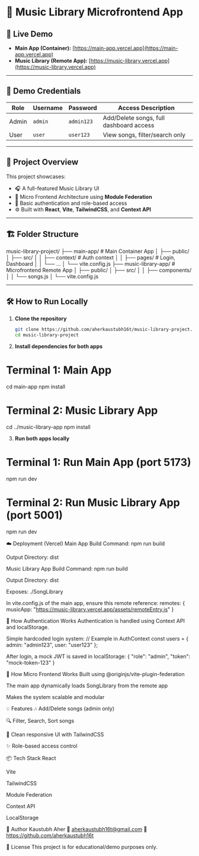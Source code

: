 # 🎵 Music Library Microfrontend App

## 🚀 Live Demo

- **Main App (Container):** [https://main-app.vercel.app](https://main-app.vercel.app)  
- **Music Library (Remote App):** [https://music-library.vercel.app](https://music-library.vercel.app)

---

## 👤 Demo Credentials

| Role  | Username | Password  | Access Description                          |
|-------|----------|-----------|---------------------------------------------|
| Admin | `admin`  | `admin123`| Add/Delete songs, full dashboard access     |
| User  | `user`   | `user123` | View songs, filter/search only              |

---

## 🧩 Project Overview

This project showcases:

- 🎧 A full-featured Music Library UI  
- 🧱 Micro Frontend Architecture using **Module Federation**  
- 🔐 Basic authentication and role-based access  
- ⚙️ Built with **React**, **Vite**, **TailwindCSS**, and **Context API**  

---

## 🏗️ Folder Structure

music-library-project/
├── main-app/ # Main Container App
│ ├── public/
│ ├── src/
│ │ ├── context/ # Auth context
│ │ ├── pages/ # Login, Dashboard
│ │ └── ...
│ └── vite.config.js
├── music-library-app/ # Microfrontend Remote App
│ ├── public/
│ ├── src/
│ │ ├── components/
│ │ └── songs.js
│ └── vite.config.js


---

## 🛠️ How to Run Locally

1. **Clone the repository**
   ```bash
   git clone https://github.com/aherkaustubh16t/music-library-project.git
   cd music-library-project

2. **Install dependencies for both apps**
# Terminal 1: Main App
cd main-app
npm install

# Terminal 2: Music Library App
cd ../music-library-app
npm install

3. **Run both apps locally**
# Terminal 1: Run Main App (port 5173)
npm run dev

# Terminal 2: Run Music Library App (port 5001)
npm run dev

☁️ Deployment (Vercel)
Main App
Build Command: npm run build

Output Directory: dist

Music Library App
Build Command: npm run build

Output Directory: dist

Exposes: ./SongLibrary

In vite.config.js of the main app, ensure this remote reference:
remotes: {
  musicApp: "https://music-library.vercel.app/assets/remoteEntry.js"
}

🔐 How Authentication Works
Authentication is handled using Context API and localStorage.

Simple hardcoded login system:
// Example in AuthContext
const users = {
  admin: "admin123",
  user: "user123"
};

After login, a mock JWT is saved in localStorage:
{ "role": "admin", "token": "mock-token-123" }

🧱 How Micro Frontend Works
Built using @originjs/vite-plugin-federation

The main app dynamically loads SongLibrary from the remote app

Makes the system scalable and modular

💡 Features
🎶 Add/Delete songs (admin only)

🔍 Filter, Search, Sort songs

🎨 Clean responsive UI with TailwindCSS

✨ Role-based access control

📦 Tech Stack
React

Vite

TailwindCSS

Module Federation

Context API

LocalStorage

🙌 Author
Kaustubh Aher
📧 aherkaustubh16t@gmail.com
🔗 https://github.com/aherkaustubh16t

📝 License
This project is for educational/demo purposes only.